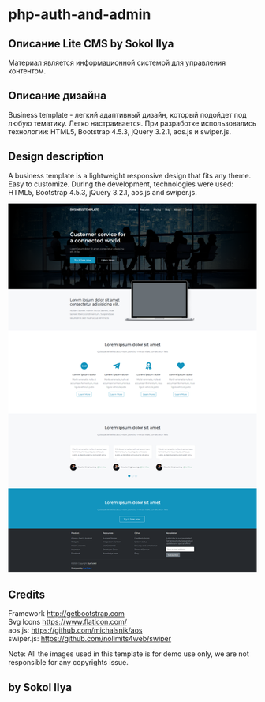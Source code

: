 # php-auth-and-admin

## Описание Lite CMS by Sokol Ilya
Материал является информационной системой для управления контентом.

## Описание дизайна
Business template - легкий адаптивный дизайн, который подойдет под любую тематику. Легко настраивается. При разработке использовались технологии: HTML5, Bootstrap 4.5.3, jQuery 3.2.1, aos.js и swiper.js.  

## Design description 
A business template is a lightweight responsive design that fits any theme. Easy to customize. During the development, technologies were used: HTML5, Bootstrap 4.5.3, jQuery 3.2.1, aos.js and swiper.js.

![alt text](https://github.com/lezvieprod/simple-business-template/blob/main/images/template.png)

## Credits

Framework  http://getbootstrap.com  
Svg	Icons https://www.flaticon.com/  
aos.js: https://github.com/michalsnik/aos  
swiper.js: https://github.com/nolimits4web/swiper  

Note: All the images used in this template is for demo use only, we are not responsible for any copyrights issue.	 

## by Sokol Ilya
